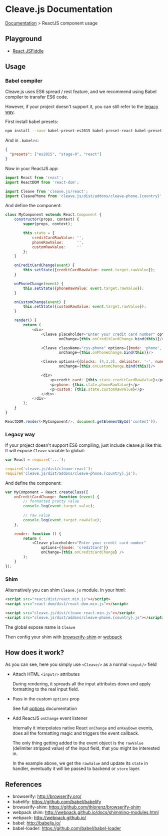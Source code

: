 # Cleave.js Documentation 

[Documentation](https://github.com/nosir/cleave.js/blob/master/doc/doc.md) > ReactJS component usage

## Playground

- [React JSFiddle](https://jsfiddle.net/nosir/gLLsrxxf/)

## Usage

### Babel compiler

Cleave.js uses ES6 spread / rest feature, and we recommend using Babel compiler to transfer ES6 code.

However, if your project doesn't support it, you can still refer to the [legacy way](#legacy-way).

First install babel presets:

```bash
npm install --save babel-preset-es2015 babel-preset-react babel-preset-stage-0
```

And in `.babelrc`:

```json
{
  "presets": ["es2015", "stage-0", "react"]
}
```

Now in your ReactJS app:

```js
import React from 'react';
import ReactDOM from 'react-dom';

import Cleave from 'cleave.js/react';
import CleavePhone from 'cleave.js/dist/addons/cleave-phone.{country}';
```

And define the component:

```js
class MyComponent extends React.Component {
    constructor(props, context) {
        super(props, context);

        this.state = {
            creditCardRawValue: '',
            phoneRawValue:      '',
            customRawValue:     ''
        };
    }

    onCreditCardChange(event) {
        this.setState({creditCardRawValue: event.target.rawValue});
    }

    onPhoneChange(event) {
        this.setState({phoneRawValue: event.target.rawValue});
    }

    onCustomChange(event) {
        this.setState({customRawValue: event.target.rawValue});
    }

    render() {
        return (
            <div>
                <Cleave placeholder="Enter your credit card number" options={{mode: 'creditCard'}}
                        onChange={this.onCreditCardChange.bind(this)}/>

                <Cleave className="css-phone" options={{mode: 'phone', phoneRegionCode: 'AU'}}
                        onChange={this.onPhoneChange.bind(this)}/>

                <Cleave options={{blocks: [4,3,3], delimiter: '-', numericOnly: true}}
                        onChange={this.onCustomChange.bind(this)}/>

                <div>
                    <p>credit card: {this.state.creditCardRawValue}</p>
                    <p>phone: {this.state.phoneRawValue}</p>
                    <p>custom: {this.state.customRawValue}</p>
                </div>
            </div>
        );
    }
}

ReactDOM.render(<MyComponent/>, document.getElementById('content'));
```

### Legacy way

If your project doesn't support ES6 compiling, just include cleave.js like this. It will expose `Cleave` variable to global:

```js
var React = require('...');

require('cleave.js/dist/cleave-react');
require('cleave.js/dist/addons/cleave-phone.{country}.js');
```

And define the component:

```js
var MyComponent = React.createClass({
    onCreditCardChange: function (event) {
        // formatted pretty value
        console.log(event.target.value);
        
        // raw value
        console.log(event.target.rawValue);
    },

    render: function () {
        return (
            <Cleave placeholder="Enter your credit card number"
                options={{mode: 'creditCard'}}
                onChange={this.onCreditCardChange} />
        );
    }
});
```

### Shim

Alternatively you can shim `Cleave.js` module. In your html:

```html
<script src="react/dist/react.min.js"></script>
<script src="react-dom/dist/react-dom.min.js"></script>

<script src="cleave.js/dist/cleave-react.min.js"></script>
<script src="cleave.js/dist/addons/cleave-phone.{country}.js"></script>
```

The global expose name is `Cleave`

Then config your shim with [browserify-shim](https://github.com/thlorenz/browserify-shim) or [webpack](http://webpack.github.io/docs/shimming-modules.html)

## How does it work?

As you can see, here you simply use `<Cleave/>` as a normal `<input/>` field 

- Attach HTML `<input/>` attributes

    During rendering, it spreads all the input attributes down and apply formatting to the real input field.

- Pass in the custom `options` prop

    See full [options](https://github.com/nosir/cleave.js/blob/master/doc/options.md) documentation

- Add ReactJS `onChange` event listener

    Internally it interpolates native React `onChange` and `onKeyDown` events, does all the formatting magic and triggers the event callback.
    
    The only thing getting added to the event object is the `rawValue` (delimiter stripped value) of the input field, that you might be interested in.
    
    In the example above, we get the `rawValue` and update its `state` in handler, eventually it will be passed to backend or `store` layer.

## References

- browserify: http://browserify.org/
- babelify: https://github.com/babel/babelify
- browserify-shim: https://github.com/thlorenz/browserify-shim
- webpack shim: http://webpack.github.io/docs/shimming-modules.html
- webpack: http://webpack.github.io/
- babel: http://babeljs.io/
- babel-loader: https://github.com/babel/babel-loader
